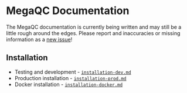 # MegaQC Documentation

The MegaQC documentation is currently being written and may still
be a little rough around the edges. Please report and inaccuracies
or missing information as a [new issue](https://github.com/ewels/MegaQC/issues/new)!

## Installation

* Testing and development - [`installation-dev.md`](installation-dev.md)
* Production installation - [`installation-prod.md`](installation-prod.md)
* Docker installation - [`installation-docker.md`](installation-docker.md)
